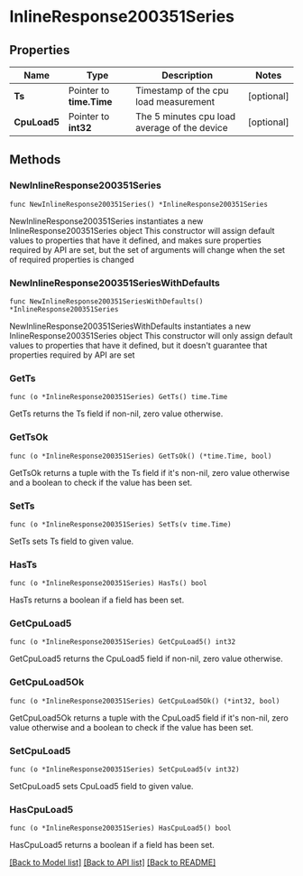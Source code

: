 # InlineResponse200351Series

## Properties

Name | Type | Description | Notes
------------ | ------------- | ------------- | -------------
**Ts** | Pointer to **time.Time** | Timestamp of the cpu load measurement | [optional] 
**CpuLoad5** | Pointer to **int32** | The 5 minutes cpu load average of the device | [optional] 

## Methods

### NewInlineResponse200351Series

`func NewInlineResponse200351Series() *InlineResponse200351Series`

NewInlineResponse200351Series instantiates a new InlineResponse200351Series object
This constructor will assign default values to properties that have it defined,
and makes sure properties required by API are set, but the set of arguments
will change when the set of required properties is changed

### NewInlineResponse200351SeriesWithDefaults

`func NewInlineResponse200351SeriesWithDefaults() *InlineResponse200351Series`

NewInlineResponse200351SeriesWithDefaults instantiates a new InlineResponse200351Series object
This constructor will only assign default values to properties that have it defined,
but it doesn't guarantee that properties required by API are set

### GetTs

`func (o *InlineResponse200351Series) GetTs() time.Time`

GetTs returns the Ts field if non-nil, zero value otherwise.

### GetTsOk

`func (o *InlineResponse200351Series) GetTsOk() (*time.Time, bool)`

GetTsOk returns a tuple with the Ts field if it's non-nil, zero value otherwise
and a boolean to check if the value has been set.

### SetTs

`func (o *InlineResponse200351Series) SetTs(v time.Time)`

SetTs sets Ts field to given value.

### HasTs

`func (o *InlineResponse200351Series) HasTs() bool`

HasTs returns a boolean if a field has been set.

### GetCpuLoad5

`func (o *InlineResponse200351Series) GetCpuLoad5() int32`

GetCpuLoad5 returns the CpuLoad5 field if non-nil, zero value otherwise.

### GetCpuLoad5Ok

`func (o *InlineResponse200351Series) GetCpuLoad5Ok() (*int32, bool)`

GetCpuLoad5Ok returns a tuple with the CpuLoad5 field if it's non-nil, zero value otherwise
and a boolean to check if the value has been set.

### SetCpuLoad5

`func (o *InlineResponse200351Series) SetCpuLoad5(v int32)`

SetCpuLoad5 sets CpuLoad5 field to given value.

### HasCpuLoad5

`func (o *InlineResponse200351Series) HasCpuLoad5() bool`

HasCpuLoad5 returns a boolean if a field has been set.


[[Back to Model list]](../README.md#documentation-for-models) [[Back to API list]](../README.md#documentation-for-api-endpoints) [[Back to README]](../README.md)


